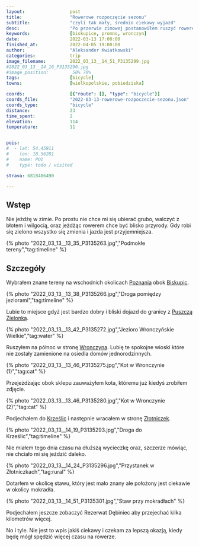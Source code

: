 ```yaml
---
layout:                 post
title:                  "Rowerowe rozpoczęcie sezonu"
subtitle:               "czyli tak mały, średnio ciekawy wyjazd"
desc:                   "Po przerwie zimowej postanowiłem ruszyć rowerem. Jeszcze tak spokojnie i dość blisko ale mam nadzieje, że niedługo zacznę robić dłuższe trasy. Niestety powrót chłodnych dni to utrudnia."
keywords:               [biskupice, promno, wronczyn]
date:                   2022-03-13 17:00:00
finished_at:            2022-04-05 19:00:00
author:                 "Aleksander Kwiatkowski"
categories:             trip
image_filename:         2022_03_13__14_51_P3135299.jpg
#2022_03_13__14_16_P3135290.jpg
#image_position:         50% 70%
tags:                   [bicycle]
towns:                  [wielkopolskie, pobiedziska]

coords:                 [{"route": [], "type": "bicycle"}]
coords_file:            "2022-03-13-rowerowe-rozpoczecie-sezonu.json"
coords_type:            "bicycle"
distance:               23
time_spent:             2
elevation:              114
temperature:            11


pois:
#  - lat: 54.45911
#    lon: 18.56281
#    name: POI
#    type: todo / visited

strava: 6818486490

---
```


[wiki-poznan]: https://pl.wikipedia.org/wiki/Pozna%C5%84
[wiki-biskupice]: https://pl.wikipedia.org/wiki/Biskupice_(powiat_pozna%C5%84ski)
[wiki-puszcza-zielonka]: https://pl.wikipedia.org/wiki/Park_Krajobrazowy_Puszcza_Zielonka
[wiki-wronczyn]: https://pl.wikipedia.org/wiki/Wronczyn_(gmina_Pobiedziska)
[wiki-krzeslice]: https://pl.wikipedia.org/wiki/Krze%C5%9Blice
[wiki-zlotniczki]: https://pl.wikipedia.org/wiki/Z%C5%82otniczki_(wojew%C3%B3dztwo_wielkopolskie)

## Wstęp

Nie jeżdżę w zimie. Po prostu nie chce mi się ubierać grubo, walczyć z błotem
i wilgocią, oraz jeżdżąc rowerem chce być blisko przyrody. Gdy robi się
zielono wszystko się zmienia i jazda jest przyjemniejsza.

{% photo "2022_03_13__13_35_P3135263.jpg","Podmokłe tereny","tag:timeline" %}

## Szczegóły

Wybrałem znane tereny na wschodnich okolicach [Poznania][wiki-poznan]
obok [Biskupic][wiki-biskupice].

{% photo "2022_03_13__13_38_P3135266.jpg","Droga pomiędzy jeziorami","tag:timeline" %}

Lubie to miejsce gdyż jest bardzo dobry i bliski dojazd do
granicy z [Puszczą Zielonką][wiki-puszcza-zielonka].

{% photo "2022_03_13__13_42_P3135272.jpg","Jezioro Wronczyńskie Wielkie","tag:water" %}

Ruszyłem na północ w stronę [Wronczyna][wiki-wronczyn]. Lubię te spokojne wioski
które nie zostały zamienione na osiedla domów jednorodzinnych.

{% photo "2022_03_13__13_46_P3135275.jpg","Kot w Wronczynie (1)","tag:cat" %}

Przejeżdżając obok sklepu zauważyłem kota, któremu już kiedyś
zrobiłem zdjęcie.

{% photo "2022_03_13__13_46_P3135280.jpg","Kot w Wronczynie (2)","tag:cat" %}

Podjechałem do [Krześlic][wiki-krzeslice] i następnie wracałem
w stronę [Złotniczek][wiki-zlotniczki].

{% photo "2022_03_13__14_19_P3135293.jpg","Droga do Krześlic","tag:timeline" %}

Nie miałem tego dnia czasu na dłuższą wycieczkę oraz, szczerze mówiąc,
nie chciało mi się jeździć daleko.

{% photo "2022_03_13__14_24_P3135296.jpg","Przystanek w Złotniczkach","tag:rural" %}

Dotarłem w okolicę stawu, który jest mało znany ale położony jest
ciekawie w okolicy mokradła.

{% photo "2022_03_13__14_51_P3135301.jpg","Staw przy mokradłach" %}

Podjechałem jeszcze zobaczyć Rezerwat Dębiniec aby przejechać kilka kilometrów
więcej.

No i tyle. Nie jest to wpis jakiś ciekawy i czekam za lepszą okazją, kiedy
będę mógł spędzić więcej czasu na rowerze.
